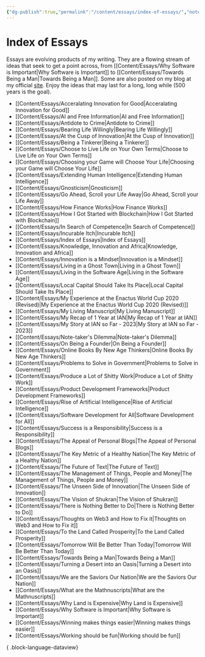 ```yaml
---
{"dg-publish":true,"permalink":"/content/essays/index-of-essays/","noteIcon":"2"}
---
```


# Index of Essays

Essays are evolving products of my writing. They are a flowing stream of ideas that seek to get a point across, from [[Content/Essays/Why Software is Important\|Why Software is Important]] to [[Content/Essays/Towards Being a Man\|Towards Being a Man]]. Some are also posted on my blog at my official [site](https://mwaweru.com). Enjoy the ideas that may last for a long, long while (500 years is the goal).
- [[Content/Essays/Acceralating Innovation for Good\|Acceralating Innovation for Good]]
- [[Content/Essays/AI and Free Information\|AI and Free Information]]
- [[Content/Essays/Antidote to Crime\|Antidote to Crime]]
- [[Content/Essays/Bearing Life Willingly\|Bearing Life Willingly]]
- [[Content/Essays/At the Cusp of Innovation\|At the Cusp of Innovation]]
- [[Content/Essays/Being a Tinkerer\|Being a Tinkerer]]
- [[Content/Essays/Choose to Live Life on Your Own Terms\|Choose to Live Life on Your Own Terms]]
- [[Content/Essays/Choosing your Game will Choose Your Life\|Choosing your Game will Choose Your Life]]
- [[Content/Essays/Extending Human Intelligence\|Extending Human Intelligence]]
- [[Content/Essays/Gnosticism\|Gnosticism]]
- [[Content/Essays/Go Ahead, Scroll your Life Away\|Go Ahead, Scroll your Life Away]]
- [[Content/Essays/How Finance Works\|How Finance Works]]
- [[Content/Essays/How I Got Started with Blockchain\|How I Got Started with Blockchain]]
- [[Content/Essays/In Search of Competence\|In Search of Competence]]
- [[Content/Essays/Incurable Itch\|Incurable Itch]]
- [[Content/Essays/Index of Essays\|Index of Essays]]
- [[Content/Essays/Knowledge, Innovation and Africa\|Knowledge, Innovation and Africa]]
- [[Content/Essays/Innovation is a Mindset\|Innovation is a Mindset]]
- [[Content/Essays/Living in a Ghost Town\|Living in a Ghost Town]]
- [[Content/Essays/Living in the Software Age\|Living in the Software Age]]
- [[Content/Essays/Local Capital Should Take Its Place\|Local Capital Should Take Its Place]]
- [[Content/Essays/My Experience at the Enactus World Cup 2020 (Revised)\|My Experience at the Enactus World Cup 2020 (Revised)]]
- [[Content/Essays/My Living Manuscript\|My Living Manuscript]]
- [[Content/Essays/My Recap of 1 Year at IAN\|My Recap of 1 Year at IAN]]
- [[Content/Essays/My Story at IAN so Far - 2023\|My Story at IAN so Far - 2023]]
- [[Content/Essays/Note-taker's Dilemma\|Note-taker's Dilemma]]
- [[Content/Essays/On Being a Founder\|On Being a Founder]]
- [[Content/Essays/Online Books By New Age Thinkers\|Online Books By New Age Thinkers]]
- [[Content/Essays/Problems to Solve in Government\|Problems to Solve in Government]]
- [[Content/Essays/Produce a Lot of Shitty Work\|Produce a Lot of Shitty Work]]
- [[Content/Essays/Product Development Frameworks\|Product Development Frameworks]]
- [[Content/Essays/Rise of Artificial Intelligence\|Rise of Artificial Intelligence]]
- [[Content/Essays/Software Development for All\|Software Development for All]]
- [[Content/Essays/Success is a Responsibility\|Success is a Responsibility]]
- [[Content/Essays/The Appeal of Personal Blogs\|The Appeal of Personal Blogs]]
- [[Content/Essays/The Key Metric of a Healthy Nation\|The Key Metric of a Healthy Nation]]
- [[Content/Essays/The Future of Text\|The Future of Text]]
- [[Content/Essays/The Management of Things, People and Money\|The Management of Things, People and Money]]
- [[Content/Essays/The Unseen Side of Innovation\|The Unseen Side of Innovation]]
- [[Content/Essays/The Vision of Shukran\|The Vision of Shukran]]
- [[Content/Essays/There is Nothing Better to Do\|There is Nothing Better to Do]]
- [[Content/Essays/Thoughts on Web3 and How to Fix it\|Thoughts on Web3 and How to Fix it]]
- [[Content/Essays/To the Land Called Prosperity\|To the Land Called Prosperity]]
- [[Content/Essays/Tomorrow Will Be Better Than Today\|Tomorrow Will Be Better Than Today]]
- [[Content/Essays/Towards Being a Man\|Towards Being a Man]]
- [[Content/Essays/Turning a Desert into an Oasis\|Turning a Desert into an Oasis]]
- [[Content/Essays/We are the Saviors Our Nation\|We are the Saviors Our Nation]]
- [[Content/Essays/What are the Mathnuscripts\|What are the Mathnuscripts]]
- [[Content/Essays/Why Land is Expensive\|Why Land is Expensive]]
- [[Content/Essays/Why Software is Important\|Why Software is Important]]
- [[Content/Essays/Winning makes things easier\|Winning makes things easier]]
- [[Content/Essays/Working should be fun\|Working should be fun]]

{ .block-language-dataview}


